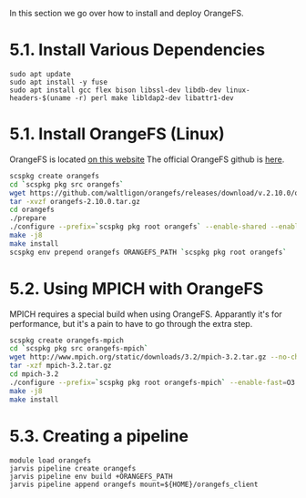 In this section we go over how to install and deploy OrangeFS.

# 5.1. Install Various Dependencies

```
sudo apt update
sudo apt install -y fuse
sudo apt install gcc flex bison libssl-dev libdb-dev linux-headers-$(uname -r) perl make libldap2-dev libattr1-dev
```

# 5.1. Install OrangeFS (Linux)

OrangeFS is located [on this website](http://www.orangefs.org/?gclid=CjwKCAjwgqejBhBAEiwAuWHioDo2uu8wel6WhiFqoBDgXMiVXc7nrykeE3sf3mIfDFVEt0_7SwRN8RoCdRYQAvD_BwE)
The official OrangeFS github is [here](https://github.com/waltligon/orangefs/releases/tag/v.2.9.8).

```bash
scspkg create orangefs
cd `scspkg pkg src orangefs`
wget https://github.com/waltligon/orangefs/releases/download/v.2.10.0/orangefs-2.10.0.tar.gz
tar -xvzf orangefs-2.10.0.tar.gz
cd orangefs
./prepare
./configure --prefix=`scspkg pkg root orangefs` --enable-shared --enable-fuse
make -j8
make install
scspkg env prepend orangefs ORANGEFS_PATH `scspkg pkg root orangefs`
```

# 5.2. Using MPICH with OrangeFS

MPICH requires a special build when using OrangeFS. Apparantly it's for
performance, but it's a pain to have to go through the extra step.

```bash
scspkg create orangefs-mpich
cd `scspkg pkg src orangefs-mpich`
wget http://www.mpich.org/static/downloads/3.2/mpich-3.2.tar.gz --no-check-certificate
tar -xzf mpich-3.2.tar.gz
cd mpich-3.2
./configure --prefix=`scspkg pkg root orangefs-mpich` --enable-fast=O3 --enable-romio --enable-shared --with-pvfs2=`scspkg pkg root orangefs` --with-file-system=pvfs2
make -j8
make install
```

# 5.3. Creating a pipeline

```
module load orangefs
jarvis pipeline create orangefs
jarvis pipeline env build +ORANGEFS_PATH
jarvis pipeline append orangefs mount=${HOME}/orangefs_client
```